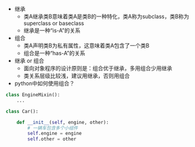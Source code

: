 * 继承
    * 类A继承类B意味着类A是类B的一种特化，类A称为subclass，类B称为superclass or baseclass
    * 继承是一种“is-A”的关系
* 组合
    * 类A声明类B为私有属性，这意味着类A包含了一个类B
    * 组合是一种“has-A”的关系
* 继承 or 组合
    * 面向对象程序的设计原则是：组合优于继承，多用组合少用继承
    * 类关系层级比较浅，建议用继承，否则用组合
* python中如何使用组合？
```python
class EngineMixin():
    ...

class Car():

    def __init__(self, engine, other):
        # 一辆车包含多个小组件
        self.engine = engine
        self.other = other
```